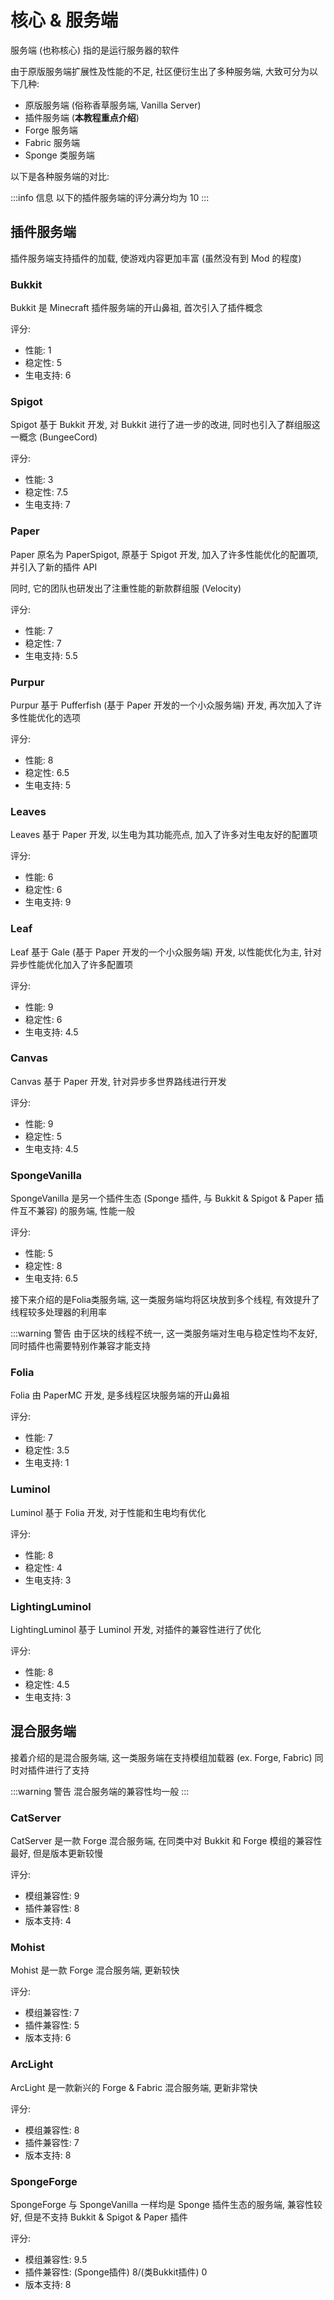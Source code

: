 # 核心 & 服务端

服务端 (也称核心) 指的是运行服务器的软件

由于原版服务端扩展性及性能的不足, 社区便衍生出了多种服务端, 大致可分为以下几种:
- 原版服务端 (俗称香草服务端, Vanilla Server)
- 插件服务端 (**本教程重点介绍**)
- Forge 服务端
- Fabric 服务端
- Sponge 类服务端

以下是各种服务端的对比:

:::info 信息
以下的插件服务端的评分满分均为 10
:::

## 插件服务端

插件服务端支持插件的加载, 使游戏内容更加丰富 (虽然没有到 Mod 的程度)

### Bukkit

Bukkit 是 Minecraft 插件服务端的开山鼻祖, 首次引入了插件概念

评分:
- 性能: 1
- 稳定性: 5
- 生电支持: 6

### Spigot

Spigot 基于 Bukkit 开发, 对 Bukkit 进行了进一步的改进, 同时也引入了群组服这一概念 (BungeeCord)

评分:
- 性能: 3
- 稳定性: 7.5
- 生电支持: 7

### Paper

Paper 原名为 PaperSpigot, 原基于 Spigot 开发, 加入了许多性能优化的配置项, 并引入了新的插件 API

同时, 它的团队也研发出了注重性能的新款群组服 (Velocity)

评分:
- 性能: 7
- 稳定性: 7
- 生电支持: 5.5

### Purpur

Purpur 基于 Pufferfish (基于 Paper 开发的一个小众服务端) 开发, 再次加入了许多性能优化的选项

评分:
- 性能: 8
- 稳定性: 6.5
- 生电支持: 5

### Leaves

Leaves 基于 Paper 开发, 以生电为其功能亮点, 加入了许多对生电友好的配置项

评分:
- 性能: 6
- 稳定性: 6
- 生电支持: 9

### Leaf

Leaf 基于 Gale (基于 Paper 开发的一个小众服务端) 开发, 以性能优化为主, 针对异步性能优化加入了许多配置项

评分:
- 性能: 9
- 稳定性: 6
- 生电支持: 4.5

### Canvas

Canvas 基于 Paper 开发, 针对异步多世界路线进行开发

评分:
- 性能: 9
- 稳定性: 5
- 生电支持: 4.5

### SpongeVanilla

SpongeVanilla 是另一个插件生态 (Sponge 插件, 与 Bukkit & Spigot & Paper 插件互不兼容) 的服务端, 性能一般

评分:
- 性能: 5
- 稳定性: 8
- 生电支持: 6.5

接下来介绍的是Folia类服务端, 这一类服务端均将区块放到多个线程, 有效提升了线程较多处理器的利用率

:::warning 警告
由于区块的线程不统一, 这一类服务端对生电与稳定性均不友好, 同时插件也需要特别作兼容才能支持

### Folia

Folia 由 PaperMC 开发, 是多线程区块服务端的开山鼻祖

评分:
- 性能: 7
- 稳定性: 3.5
- 生电支持: 1

### Luminol

Luminol 基于 Folia 开发, 对于性能和生电均有优化

评分:
- 性能: 8
- 稳定性: 4
- 生电支持: 3

### LightingLuminol

LightingLuminol 基于 Luminol 开发, 对插件的兼容性进行了优化

评分:
- 性能: 8
- 稳定性: 4.5
- 生电支持: 3

## 混合服务端

接着介绍的是混合服务端, 这一类服务端在支持模组加载器 (ex. Forge, Fabric) 同时对插件进行了支持

:::warning 警告
混合服务端的兼容性均一般
:::

### CatServer

CatServer 是一款 Forge 混合服务端, 在同类中对 Bukkit 和 Forge 模组的兼容性最好, 但是版本更新较慢

评分:
- 模组兼容性: 9
- 插件兼容性: 8
- 版本支持: 4

### Mohist

Mohist 是一款 Forge 混合服务端, 更新较快

评分:
- 模组兼容性: 7
- 插件兼容性: 5
- 版本支持: 6

### ArcLight

ArcLight 是一款新兴的 Forge & Fabric 混合服务端, 更新非常快

评分:
- 模组兼容性: 8
- 插件兼容性: 7
- 版本支持: 8

### SpongeForge

SpongeForge 与 SpongeVanilla 一样均是 Sponge 插件生态的服务端, 兼容性较好, 但是不支持 Bukkit & Spigot & Paper 插件

评分:
- 模组兼容性: 9.5
- 插件兼容性: (Sponge插件) 8/(类Bukkit插件) 0
- 版本支持: 8

